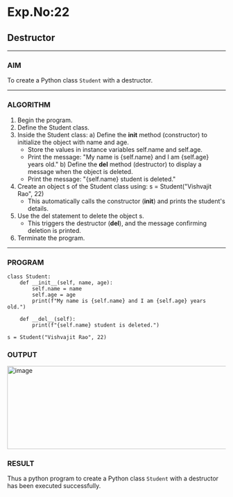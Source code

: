 # Exp.No:22  
## Destructor

---

### AIM  
To create a Python class `Student` with a destructor.

---

### ALGORITHM
1. Begin the program.
2. Define the Student class.
3. Inside the Student class:
   a) Define the __init__ method (constructor) to initialize the object with name and age.
      - Store the values in instance variables self.name and self.age.
      - Print the message: "My name is {self.name} and I am {self.age} years old."
   b) Define the __del__ method (destructor) to display a message when the object is deleted.
      - Print the message: "{self.name} student is deleted."
4. Create an object s of the Student class using:
      s = Student("Vishvajit Rao", 22)
   - This automatically calls the constructor (__init__) and prints the student's details.
5. Use the del statement to delete the object s.
   - This triggers the destructor (__del__), and the message confirming deletion is printed.
6. Terminate the program.


---

### PROGRAM

```
class Student:
    def __init__(self, name, age):
        self.name = name
        self.age = age
        print(f"My name is {self.name} and I am {self.age} years old.")

    def __del__(self):
        print(f"{self.name} student is deleted.")

s = Student("Vishvajit Rao", 22)
```

### OUTPUT
<img width="1160" height="192" alt="image" src="https://github.com/user-attachments/assets/5a2c97fe-ff14-469c-a497-510ae16b5a85" />


### RESULT
Thus a python program to create a Python class `Student` with a destructor has been executed successfully.

